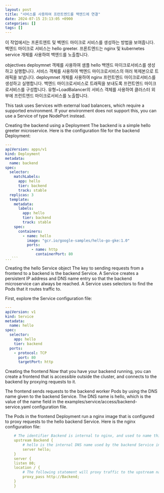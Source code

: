 ```yaml
---
layout: post
title: "서비스를 사용하여 프런트엔드를 백엔드에 연결"
date: 2024-07-15 23:13:05 +0900
categories: []
tags: []
---
```


이 작업에서는 프론트엔트 및 벡엔드 마이크로 서비스를 생성하는 방법을 보여줍니다.
벡엔드 마이크로 서비스는 hello greeter.
프론트엔드는 nginx 및 kubernetes service 개체를 사용하여 백엔드를 노출합니다.

objectives
deploymnet 객체를 사용하여 샘플 hello 백엔드 마이크로서비스를 생성하고 실행합니다.
서비스 객체를 사용하여 백엔드 마이크로서비스의 여러 복제본으로 트래픽을 보냅니다.
deploymnet 개체를 사용하여 nginx 프런트엔드 마이크로서비스를 생성하고 실행합니다.
백엔드 마이크로서비스로 트래픽을 보내도록 프런트엔드 마이크로서비스를 구성합니다. 유형=LoadBalancer의 서비스 객체를 사용하여 클러스터 외부에 프런트엔드 마이크로서비스를 노출합니다.

This task uses Services with external load balancers, which require a supported environment. If your environment does not support this, you can use a Service of type NodePort instead.

Creating the backend using a Deployment
The backend is a simple hello greeter microservice. Here is the configuration file for the backend Deployment:

````yaml
---
apiVersion: apps/v1
kind: Deployment
metadata:
  name: backend
spec:
  selector:
    matchLabels:
      app: hello
      tier: backend
      track: stable
  replicas: 3
  template:
    metadata:
      labels:
        app: hello
        tier: backend
        track: stable
    spec:
      containers:
        - name: hello
          image: "gcr.io/google-samples/hello-go-gke:1.0"
          ports:
            - name: http
              containerPort: 80
...```

````

Creating the hello Service object
The key to sending requests from a frontend to a backend is the backend Service. A Service creates a persistent IP address and DNS name entry so that the backend microservice can always be reached. A Service uses selectors to find the Pods that it routes traffic to.

First, explore the Service configuration file:

```yaml
---
apiVersion: v1
kind: Service
metadata:
  name: hello
spec:
  selector:
    app: hello
    tier: backend
  ports:
    - protocol: TCP
      port: 80
      targetPort: http
```

Creating the frontend
Now that you have your backend running, you can create a frontend that is accessible outside the cluster, and connects to the backend by proxying requests to it.

The frontend sends requests to the backend worker Pods by using the DNS name given to the backend Service. The DNS name is hello, which is the value of the name field in the examples/service/access/backend-service.yaml configuration file.

The Pods in the frontend Deployment run a nginx image that is configured to proxy requests to the hello backend Service. Here is the nginx configuration file:

```yaml
    # The identifier Backend is internal to nginx, and used to name this specific upstream
    upstream Backend {
        # hello is the internal DNS name used by the backend Service inside Kubernetes
        server hello;
    }
    server {
    listen 80;
    location / {
        # The following statement will proxy traffic to the upstream named Backend
        proxy_pass http://Backend;
    }
    }
```
